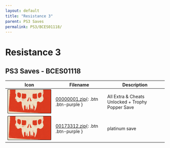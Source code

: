 ```yaml
---
layout: default
title: "Resistance 3"
parent: PS3 Saves
permalink: PS3/BCES01118/
---
```

# Resistance 3

## PS3 Saves - BCES01118

| Icon | Filename | Description |
|------|----------|-------------|
| ![Resistance 3](ICON0.PNG) | [00000001.zip](00000001.zip){: .btn .btn-purple } | All Extra & Cheats Unlocked + Trophy Popper Save |
| ![Resistance 3](ICON0.PNG) | [00173312.zip](00173312.zip){: .btn .btn-purple } | platinum save |
